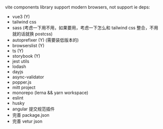 vite components library
support modern browsers, not support ie
deps:
- vue3 (Y)
- tailwind css
- sass (考虑一下用不用，如果要用，考虑一下怎么和 tailwind css 整合，不用就的话就换 postcss)
- autoprefixer (Y) (需要装低版本的)
- browserslist (Y)
- ts (Y)
- storybook (Y)
- jest
utils
- lodash
- dayjs
- async-validator
- popper.js
- mitt
project
- monorepo (lerna && yarn workspace)
- eslint
- husky
- angular 提交规范插件
- 完善 package.json
- 完善 vetur json
